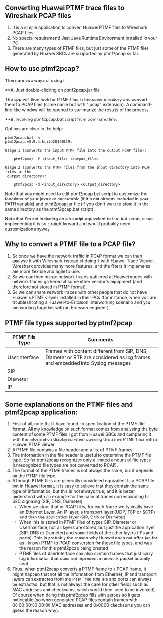 ## Converting Huawei PTMF trace files to Wireshark PCAP files

1. It is a simple application to convert Huawei PTMF files to Wireshark PCAP files
2. No special requirement! Just Java Runtime Environment installed in your PC
3. There are many types of PTMF files, but just some of the PTMF files generated by Huawei SBCs are supported by ptmf2pcap so far.

## How to use ptmf2pcap?

There are two ways of using it:

**A. Just double-clicking on ptmf2pcap.jar file:

The app will then look for PTMF files in the same directory and convert them to PCAP files (same name but with ".pcap" extension).
A command-line-like window will be opened to summarize the results of the process.

**B. Invoking ptmf2pcap.bat script from command line:

Options are clear in the help:

```
ptmf2pcap.bat -h
ptmf2pcap.v0.9.4.build20160819:

Usage 1 (converts the input PTMF file into the output PCAP file):

    ptmf2pcap -f <input_file> <output_file>

Usage 2 (converts the PTMF files from the input directory into PCAP files in the
 output directory):

    ptmf2pcap -d <input_directory> <output_directory>
```

Note that you might need to edit ptmf2pcap.bat script to customize the locations of your java.exe executable (if it's not already included in your PATH variable) and ptmf2pcap.jar file (if you don't want to store it in the same directory as the ptmf2pcap.bat script).

Note that I'm not including an .sh script equivalent to the .bat script, since implementing it is so straightforward and would probably need customization anyway.

## Why to convert a PTMF file to a PCAP file?

1. So once we have the network traffic in PCAP format we can then analyse it with Wireshark instead of doing it with Huawei Trace Viewer. Wireshark provides many more features, and the filters it implements are more flexible and agile to use.
2. So we can then merge network traces gathered at Huawei nodes with network traces gathered at some other vendor's equipment (and therefore not stored in PTMF format).
3. So we can share network traces with other people that do not have Huawei's PTMF viewer installed in their PCs (for instance, when you are troubleshooting a Huawei-to-Ericsson interworking scenario and you are working together with an Ericsson engineer).

## PTMF file types supported by ptmf2pcap

| PTMF File Type | Comments    |
| -------------  |-------------|
| UserInterface  | Frames with content different from SIP, DNS, Diameter or RTP are considered as log frames and embedded into Syslog messages |
| SIP            | |
| Diameter       | |
| IP             | |

## Some explanations on the PTMF files and ptmf2pcap application:

1. First of all, note that I have found no specification of the PTMF file format. All my knowledge on such format comes from analysing the byte content of some PTMF files I got from Huawei SBCs and comparing it with the information displayed when opening the same PTMF files with a Huawei PTMF viewer.
2. A PTMF file contains a file header and a list of PTMF frames
3. The information in the file header is useful to determine the PTMF file type. So far ptmf2pcap recognizes only a limited amount of file types (unrecognized file types are not converted to PCAP).
4. The format of the PTMF frames is not always the same, but it depends on the PTMF file type
5. Although PTMF files are generally considered equivalent to a PCAP file but in Huawei format, it is easy to believe that they contain the same type of information, but this is not always true, and it is better understood with an example for the case of traces corresponding to SBC signaling (SIP, DNS, Diameter)
   * When we store that in PCAP files, for each frame we typically have an Ethernet Layer, An IP layer, a transport layer (UDP, TCP or SCTP) and then the application layer (SIP, DNS or Diameter)
   * When this is stored in PTMF files of types SIP, Diameter or UserInterface, not all layers are stored, but just the application layer (SIP, DNS or Diameter) and some fields of the other layers (IPs and ports). This is probably the reason why Huawei does not offer (as far as I know) PTMF to PCAP conversion for these file types, and was the reason for this ptmf2pcap being created
   * PTMF files of UserInterface can also contain frames that just carry log information that does not represent a network packet actually sent
6. Thus, when ptmf2pcap converts a PTMF frame to a PCAP frame, it might happen that not all the information from Ethernet, IP and transport layers can extracted from the PTMF file (the IPs and ports can always be extracted, but that is not always the case for other fields such as MAC addreses and checksums, which would then need to be invented). Of course when doing this ptmf2pcap fills with zeroes so it gets noticeable (so when generated PCAP files contain frames with 00:00:00:00:00:00 MAC addresses and 0x0000 checksums you can guess the reason why).
